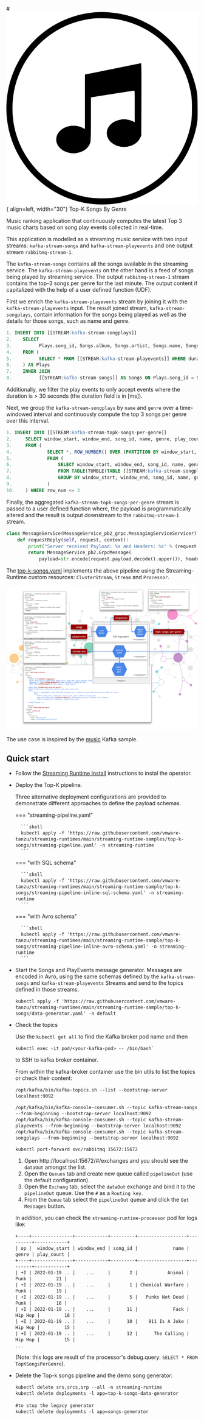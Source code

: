 #![top-k-songs-logo](./top-k-songs-logo.png){ align=left, width="30"} Top-K Songs By Genre

Music ranking application that continuously computes the latest Top 3 music charts based on song play events collected in real-time. 
 
This application is modelled as a streaming music service with two input streams: `kafka-stream-songs` and `kafka-stream-playevents` and one output stream `rabbitmq-stream-1`.

The `kafka-stream-songs` contains all the songs available in the streaming service.
The `kafka-stream-playevents` on the other hand is a feed of songs being played by streaming service. 
The output `rabbitmq-stream-1` stream contains the top-3 songs per genre for the last minute. 
The output content if capitalized with the help of a user defined function (UDF).

First we enrich the `kafka-stream-playevents` stream by joining it with the `kafka-stream-playevents` input. 
The result joined stream, `kafka-stream-songplays`, contain information for the songs being played as well as the details for those songs, such as name and genre.

```sql
1. INSERT INTO [[STREAM:kafka-stream-songplays]] 
2.    SELECT 
3.          Plays.song_id, Songs.album, Songs.artist, Songs.name, Songs.genre, Plays.duration, Plays.event_time   
4.    FROM (
5.          SELECT * FROM [[STREAM:kafka-stream-playevents]] WHERE duration >= 30000
6.    ) AS Plays 
7.    INNER JOIN 
8.          [[STREAM:kafka-stream-songs]] AS Songs ON Plays.song_id = Songs.song_id
```

Additionally, we filter the play events to only accept events where the duration is > 30 seconds (the duration field is in [ms]).


Next, we group the `kafka-stream-songplays` by `name` and `genre` over a time-windowed interval and continuously compute the top 3
songs per genre over this interval.

```sql
1. INSERT INTO [[STREAM:kafka-stream-topk-songs-per-genre]] 
2.     SELECT window_start, window_end, song_id, name, genre, play_count 
3.     FROM ( 
4.             SELECT *, ROW_NUMBER() OVER (PARTITION BY window_start, window_end, genre ORDER BY play_count DESC) AS row_num 
5.             FROM ( 
6.                 SELECT window_start, window_end, song_id, name, genre, COUNT(*) AS play_count 
7.                 FROM TABLE(TUMBLE(TABLE [[STREAM:kafka-stream-songplays]], DESCRIPTOR(event_time), INTERVAL '60' SECONDS)) 
8.                 GROUP BY window_start, window_end, song_id, name, genre 
9.             ) 
10.    ) WHERE row_num <= 3
```

Finally, the aggregated `kafka-stream-topk-songs-per-genre` stream is passed to a user defined function where, the payload is programmatically altered and the result is output downstream to the `rabbitmq-stream-1` stream.

```python
class MessageService(MessageService_pb2_grpc.MessagingServiceServicer):
    def requestReply(self, request, context):
        print("Server received Payload: %s and Headers: %s" % (request.payload.decode(), request.headers))
        return MessageService_pb2.GrpcMessage(
            payload=str.encode(request.payload.decode().upper()), headers=request.headers)
```

The [top-k-songs.yaml](streaming-pipeline.yaml) implements the above pipeline using the Streaming-Runtime custom resources: `ClusterStream`, `Stream` and `Processor`.


![pipeline](top-k-songs-arch.svg)

The use case is inspired by the [music](https://github.com/confluentinc/examples/tree/6.0.4-post/music) Kafka sample.

## Quick start

* Follow the [Streaming Runtime Install](../../install.md) instructions to instal the operator.

* Deploy the Top-K pipeline.

    Three alternative deployment configurations are provided to demonstrate different approaches to define the payload schemas.

    === "streaming-pipeline.yaml"

        ```shell
        kubectl apply -f 'https://raw.githubusercontent.com/vmware-tanzu/streaming-runtimes/main/streaming-runtime-samples/top-k-songs/streaming-pipeline.yaml' -n streaming-runtime
        ```

    === "with SQL schema"  
 
        ```shell
        kubectl apply -f 'https://raw.githubusercontent.com/vmware-tanzu/streaming-runtimes/main/streaming-runtime-sample/top-k-songs/streaming-pipeline-inline-sql-schema.yaml' -n streaming-runtime
        ``` 

    === "with Avro schema"

        ```shell
        kubectl apply -f 'https://raw.githubusercontent.com/vmware-tanzu/streaming-runtimes/main/streaming-runtime-sample/top-k-songs/streaming-pipeline-inline-avro-schema.yaml' -n streaming-runtime
        ```

* Start the Songs and PlayEvents message generator. Messages are encoded in Avro, using the same schemas defined
  by the `kafka-stream-songs` and `kafka-stream-playevents` Streams and send to the topics defined in those streams.

    ```shell
    kubectl apply -f 'https://raw.githubusercontent.com/vmware-tanzu/streaming-runtimes/main/streaming-runtime-sample/top-k-songs/data-generator.yaml' -n default
    ```

* Check the topics

    Use the `kubectl get all` to find the Kafka broker pod name and then
    ```shell
    kubectl exec -it pod/<your-kafka-pod> -- /bin/bash`
    ```
    to SSH to kafka broker container.

    From within the kafka-broker container use the bin utils to list the topics or check their content:

    ```shell
    /opt/kafka/bin/kafka-topics.sh --list --bootstrap-server localhost:9092
    ```
    ```shell
    /opt/kafka/bin/kafka-console-consumer.sh --topic kafka-stream-songs --from-beginning --bootstrap-server localhost:9092
    /opt/kafka/bin/kafka-console-consumer.sh --topic kafka-stream-playevents --from-beginning --bootstrap-server localhost:9092
    /opt/kafka/bin/kafka-console-consumer.sh --topic kafka-stream-songplays --from-beginning --bootstrap-server localhost:9092
    ```

    ```shell
    kubectl port-forward svc/rabbitmq 15672:15672
    ```

    1. Open http://localhost:15672/#/exchanges and you should see the `dataOut` amongst the list.
    2. Open the `Queues` tab and create new queue called `pipelineOut` (use the default configuration).
    3. Open the `Exchang` tab, select the `dataOut` exchange and bind it to the `pipelineOut` queue.
      Use the `#` as a `Routing key`.
    4. From the `Queue` tab select the `pipelineOut` queue and click the `Get Messages` button.

    In addition, you can check the `streaming-runtime-processor` pod for logs like:
    ```shell
    +----+---------------+------------+---------+------------------+---------+------------+
    | op |  window_start | window_end | song_id |             name |   genre | play_count |
    +----+---------------+------------+---------+------------------+---------+------------+
    | +I | 2022-01-19 .. |    ...     |       2 |           Animal |    Punk |         21 |
    | +I | 2022-01-19 .. |    ...     |       1 | Chemical Warfare |    Punk |         19 |
    | +I | 2022-01-19 .. |    ...     |       5 |   Punks Not Dead |    Punk |         16 |
    | +I | 2022-01-19 .. |    ...     |      11 |             Fack | Hip Hop |         18 |
    | +I | 2022-01-19 .. |    ...     |      10 |    911 Is A Joke | Hip Hop |         15 |
    | +I | 2022-01-19 .. |    ...     |      12 |      The Calling | Hip Hop |         15 |
    ...
    ```
    (Note: this logs are result of the processor's debug.query: `SELECT * FROM TopKSongsPerGenre`).

* Delete the Top-k songs pipeline and the demo song generator:

    ```shell
    kubectl delete srs,srcs,srp --all -n streaming-runtime 
    kubectl delete deployments -l app=top-k-songs-data-generator

    #to stop the legacy generator
    kubectl delete deployments -l app=songs-generator
    ```
